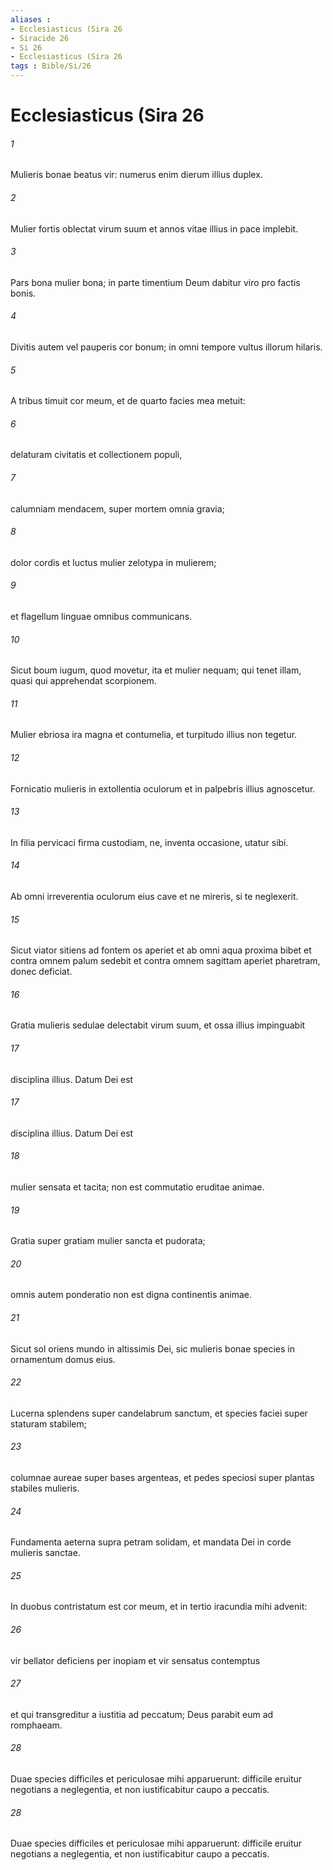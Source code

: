 ```yaml
---
aliases : 
- Ecclesiasticus (Sira 26
- Siracide 26
- Si 26
- Ecclesiasticus (Sira 26
tags : Bible/Si/26
---
```


# Ecclesiasticus (Sira 26

###### 1
Mulieris bonae beatus vir: numerus enim dierum illius duplex.
###### 2
Mulier fortis oblectat virum suum et annos vitae illius in pace implebit.
###### 3
Pars bona mulier bona; in parte timentium Deum dabitur viro pro factis bonis.
###### 4
Divitis autem vel pauperis cor bonum; in omni tempore vultus illorum hilaris.
###### 5
A tribus timuit cor meum, et de quarto facies mea metuit:
###### 6
delaturam civitatis et collectionem populi,
###### 7
calumniam mendacem, super mortem omnia gravia;
###### 8
dolor cordis et luctus mulier zelotypa in mulierem;
###### 9
et flagellum linguae omnibus communicans.
###### 10
Sicut boum iugum, quod movetur, ita et mulier nequam; qui tenet illam, quasi qui apprehendat scorpionem.
###### 11
Mulier ebriosa ira magna et contumelia, et turpitudo illius non tegetur.
###### 12
Fornicatio mulieris in extollentia oculorum et in palpebris illius agnoscetur.
###### 13
In filia pervicaci firma custodiam, ne, inventa occasione, utatur sibi.
###### 14
Ab omni irreverentia oculorum eius cave et ne mireris, si te neglexerit.
###### 15
Sicut viator sitiens ad fontem os aperiet et ab omni aqua proxima bibet et contra omnem palum sedebit et contra omnem sagittam aperiet pharetram, donec deficiat.
###### 16
Gratia mulieris sedulae delectabit virum suum, et ossa illius impinguabit 
###### 17
disciplina illius. Datum Dei est 
###### 17
disciplina illius. Datum Dei est 
###### 18
mulier sensata et tacita; non est commutatio eruditae animae.
###### 19
Gratia super gratiam mulier sancta et pudorata;
###### 20
omnis autem ponderatio non est digna continentis animae.
###### 21
Sicut sol oriens mundo in altissimis Dei, sic mulieris bonae species in ornamentum domus eius.
###### 22
Lucerna splendens super candelabrum sanctum, et species faciei super staturam stabilem;
###### 23
columnae aureae super bases argenteas, et pedes speciosi super plantas stabiles mulieris.
###### 24
Fundamenta aeterna supra petram solidam, et mandata Dei in corde mulieris sanctae.
###### 25
In duobus contristatum est cor meum, et in tertio iracundia mihi advenit:
###### 26
vir bellator deficiens per inopiam et vir sensatus contemptus
###### 27
et qui transgreditur a iustitia ad peccatum; Deus parabit eum ad romphaeam.
###### 28
Duae species difficiles et periculosae mihi apparuerunt: difficile eruitur negotians a neglegentia, et non iustificabitur caupo a peccatis.
###### 28
Duae species difficiles et periculosae mihi apparuerunt: difficile eruitur negotians a neglegentia, et non iustificabitur caupo a peccatis.
